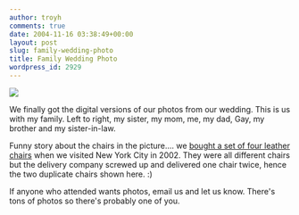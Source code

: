 ```yaml
---
author: troyh
comments: true
date: 2004-11-16 03:38:49+00:00
layout: post
slug: family-wedding-photo
title: Family Wedding Photo
wordpress_id: 2929
---
```


![](http://troyandgay.com/pix/fam.jpg)

We finally got the digital versions of our photos from our wedding. This is us with my family. Left to right, my sister, my mom, me, my dad, Gay, my brother and my sister-in-law.

Funny story about the chairs in the picture.... we [bought a set of four leather chairs](http://troyandgay.com/index.php?p=1951) when we visited New York City in 2002. They were all different chairs but the delivery company screwed up and delivered one chair twice, hence the two duplicate chairs shown here. :)

If anyone who attended wants photos, email us and let us know. There's tons of photos so there's probably one of you.
